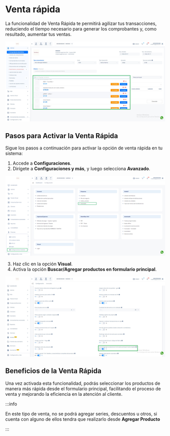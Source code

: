 # Venta rápida

La funcionalidad de Venta Rápida te permitirá agilizar tus transacciones, reduciendo el tiempo necesario para generar los comprobantes y, como resultado, aumentar tus ventas.

![alt text](img/ventarapida2.jpg)

## Pasos para Activar la Venta Rápida

Sigue los pasos a continuación para activar la opción de venta rápida en tu sistema:

1. Accede a **Configuraciones**.
2. Dirígete a **Configuraciones y más**, y luego selecciona **Avanzado**.

![alt text](img/multipleprecio5.jpg)

3. Haz clic en la opción **Visual**.
4. Activa la opción **Buscar/Agregar productos en formulario principal**.

![alt text](img/ventarapida3.jpg)

## Beneficios de la Venta Rápida

Una vez activada esta funcionalidad, podrás seleccionar los productos de manera más rápida desde el formulario principal, facilitando el proceso de venta y mejorando la eficiencia en la atención al cliente.


:::info

En este tipo de venta, no se podrá agregar series, descuentos u otros, si cuenta con alguno de ellos tendra que realizarlo desde **Agregar Producto**

:::